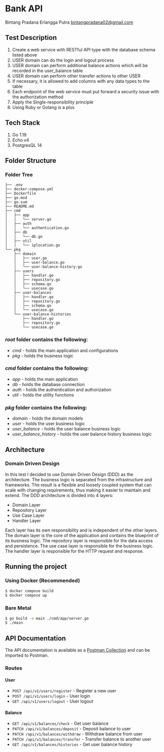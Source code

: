 # Bank API
Bintang Pradana Erlangga Putra
bintangpradana02@gmail.com

## Test Description
1. Create a web service with RESTful API type with the database schema listed above
2. USER domain can do the login and logout process
3. USER domain can perform additional balance actions which will be recorded in the user_balance table
4. USER domain can perform other transfer actions to other USER
5. If necessary, it is allowed to add columns with any data types to the table
6. Each endpoint of the web service must put forward a security issue with the authorization method
7. Apply the Single-responsibility principle
8. Using Ruby or Golang is a plus

## Tech Stack
1. Go 1.19
2. Echo v4
3. PostgresQL 14

## Folder Structure
### Folder Tree

```
├── .env
├── docker-compose.yml
├── Dockerfile
├── go.mod
├── go.sum
├── README.md
├── cmd
│   ├── app
│   │   └── server.go
│   ├── auth
│   │   └── authentication.go
│   ├── db
│   │   └── db.go
│   ├── util
│   │   └── iplocation.go
└── pkg
    ├── domain
    │   ├── user.go
    │   ├── user-balance.go
    │   └── user-balance-history.go
    ├── users
    │   ├── handler.go
    │   ├── repository.go
    │   ├── schema.go
    │   └── usecase.go
    ├── user-balances
    │   ├── handler.go
    │   ├── repository.go
    │   ├── schema.go
    │   └── usecase.go
    └── user-balance-histories
        ├── handler.go
        ├── repository.go
        └── usecase.go
```

### _root_ folder contains the following:
+ _cmd_ - holds the main application and configurations
+ _pkg_ - holds the business logic

### _cmd_ folder contains the following:
+ _app_ - holds the main application
+ _db_ - holds the database connection
+ _auth_ - holds the authentication and authorization
+ _util_ - holds the utility functions

### _pkg_ folder contains the following:
+ _domain_ - holds the domain models
+ _user_ - holds the user business logic
+ _user_balance_ - holds the user balance business logic
+ _user_balance_history_ - holds the user balance history business logic


## Architecture
### Domain Driven Design
In this test I decided to use Domain Driven Design (DDD) as the architecture. The business logic is separated from the infrastructure and frameworks. The result is a flexible and loosely coupled system that can scale with changing requirements, thus making it easier to maintain and extend.
The DDD architecture is divided into 4 layers:
+ Domain Layer
+ Repository Layer
+ Use Case Layer
+ Handler Layer

Each layer has its own responsibility and is independent of the other layers. The domain layer is the core of the application and contains the blueprint of its business logic. The repository layer is responsible for the data access and persistence. The use case layer is responsible for the business logic. The handler layer is responsible for the HTTP request and response.

## Running the project
### Using Docker (Recommended)
```sh
$ docker compose build
$ docker compose up
```
### Bare Metal
```sh
$ go build -o main ./cmd/app/server.go
$ ./main
```

## API Documentation
The API documentation is available as a [Postman Collection](api-docs.json) and can be imported to Postman.
### Routes
#### User
+ `POST /api/v1/users/register` - Register a new user
+ `POST /api/v1/users/login` - User login
+ `GET /api/v1/users/logout` - User logout
#### Balance
+ `GET /api/v1/balances/check` - Get user balance
+ `PATCH /api/v1/balances/deposit` - Deposit balance to user
+ `PATCH /api/v1/balances/withdraw` - Withdraw balance from user
+ `PATCH /api/v1/balances/transfer` - Transfer balance to another user
+ `GET /api/v1/balances/histories` - Get user balance history
